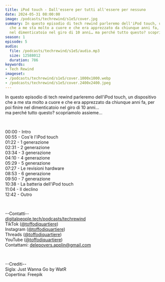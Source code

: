 ```yaml
---
title: iPod touch - Dall'essere per tutti all'essere per nessuno
date: 2024-05-31 08:00:00
image: /podcasts/techrewind/s1e5/cover.jpg
summary: In questo episodio di tech rewind parleremo dell'iPod touch, un dispositivo
  che a me sta molto a cuore e che era apprezzato da chiunque anni fa, per poi finire
  nel dimenticatoio nel giro di 10 anni… ma perché tutto questo? scopriamolo assieme…
season: 1
episode: 5
audio:
  file: /podcasts/techrewind/s1e5/audio.mp3
  size: 12588012
  duration: 786
keywords:
- Tech Rewind
imageset:
- /podcasts/techrewind/s1e5/cover.1000x1000.webp
- /podcasts/techrewind/s1e5/cover.2400x2400.jpeg
---
```


In questo episodio di tech rewind parleremo dell'iPod touch, un dispositivo che a me sta molto a cuore e che era apprezzato da chiunque anni fa, per poi finire nel dimenticatoio nel giro di 10 anni…<br>
ma perché tutto questo? scopriamolo assieme…

<br>

00:00 - Intro<br>
00:55 - Cos'è l'iPod touch<br>
01:22 - 1 generazione<br>
02:31 - 2 generazione<br>
03:34 - 3 generazione<br>
04:10 - 4 generazione<br>
05:29 - 5 generazione<br>
07:27 - Le revisioni hardware<br>
08:53 - 6 generazione<br>
09:50 - 7 generazione<br>
10:38 - La batteria dell'iPod touch<br>
11:04 - Il declino<br>
12:42 - Outro<br>

<br>

--Contatti--<br>
[digitalpeople.tech/podcasts/techrewind](https://w3id.org/digitalpeople/podcasts/techrewind)<br>
TikTok ([@toffodiquartiere](https://www.tiktok.com/@toffodiquartiere))<br>
Instagram ([@toffodiquartiere](https://www.instagram.com/toffodiquartiere))<br>
Threads ([@toffodiquartiere](https://www.threads.net/toffodiquartiere))<br>
YouTube ([@toffodiquartiere](https://www.youtube.com/@toffodiquartiere))<br>
Contattami: [delepovers.applin@gmail.com](mailto:delepovers.applin@gmail.com)

<br>

--Crediti--<br>
Sigla: Just Wanna Go by WatR<br>
Copertina: Freepik
